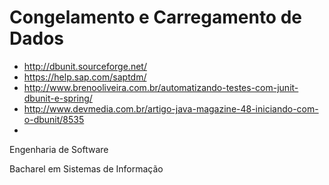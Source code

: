 Congelamento e Carregamento de Dados
======

* http://dbunit.sourceforge.net/
* https://help.sap.com/saptdm/
* http://www.brenooliveira.com.br/automatizando-testes-com-junit-dbunit-e-spring/
* http://www.devmedia.com.br/artigo-java-magazine-48-iniciando-com-o-dbunit/8535
* 

Engenharia de Software

Bacharel em Sistemas de Informação
